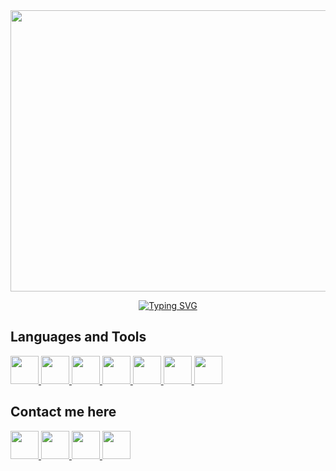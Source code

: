 
                  
<div align="center">
<img src="https://tenor.com/view/geohot-george-hotz-rap-gif-26031694.gif" width="906" height="450"/>
</div>

<div align="center">
  
  <a href="https://git.io/typing-svg"><img src="https://readme-typing-svg.demolab.com?font=Hack&duration=2000&pause=1&color=0D692C&center=true&vCenter=true&multiline=true&width=435&height=74&lines=%24.%2Fusr%2Fbin%2Fwhoami;%3E+stiratto" alt="Typing SVG" /></a>
  
</div>

<h2>Languages and Tools</h2>
<div>


  


  
<a href="https://archlinux.org/">
 <img src="https://user-images.githubusercontent.com/115959425/206931529-76cb8cef-0c65-4cd3-a2a2-5d428ca65e6a.svg" width="45" />
</a>

<a href="https://www.python.org/">
 <img src="https://user-images.githubusercontent.com/115959425/206931569-ef9a1497-6750-486e-9ea7-5d267da68e1f.svg" width="45"/>
</a>
  
<a href="https://www.xfce.org/">
 <img src="https://user-images.githubusercontent.com/115959425/206931718-6627b857-2f21-4063-b81f-cfca78fa4905.svg" width="45"/>
</a>
  
<a href="https://www.geany.org/">
 <img src="https://www.geany.org/static/img/geany.svg" width="45"/>
</a>
  
<a href="https://i3wm.org/">
 <img src="https://github.com/Stiratto/Stiratto/assets/115959425/eda93b6b-0f4a-47fa-96b5-ee9ade4ac7c8" width="45" />
</a>
  
<a href="https://larbs.xyz/">
 <img src="https://github.com/Stiratto/Stiratto/assets/115959425/94ff6fe3-6cf9-4d26-9c59-491eec8126a4" width="45" />
</a>
  
<a href="https://www.selenium.dev/">
 <img src="https://github.com/Stiratto/Stiratto/assets/115959425/efd4d6ca-4b4f-4902-9ec8-9cebe0414867" width="45" />
</a>
  
</div>



 
  
                   
<h2>Contact me here </h2>

<a href="https://dev.to/stiratto">
<img src="https://user-images.githubusercontent.com/115959425/206934603-b15f8438-6da2-4a26-b539-abdb1ee0c673.png" width="45"/>
</a>
  
<a href="https://www.fiverr.com/stiratto">
<img src="https://github.com/Stiratto/Stiratto/assets/115959425/6f8ddecd-a1ab-4bf2-a5ba-6f6ad6d1f56f" width="45"/>
</a>  

<a href="https://twitter.com/StirattoM">
 <img src="https://user-images.githubusercontent.com/115959425/206934639-6fd8cd4d-a883-4c9b-9b38-435ab33fdc3c.png" width="45"/>
</a>

<a href="https://github.com/Stiratto">
<img src="https://user-images.githubusercontent.com/115959425/206934742-a03a97c7-8032-460d-a290-124c4080d581.png" width="45"/>
</a>
  
 
